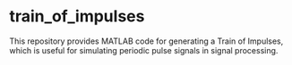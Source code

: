 # train_of_impulses
This repository provides MATLAB code for generating a Train of Impulses, which is useful for simulating periodic pulse signals in signal processing.
